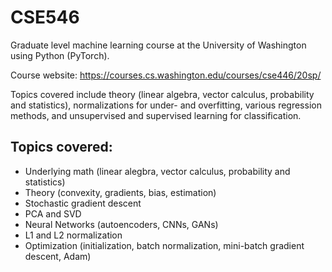 # CSE546

Graduate level machine learning course at the University of Washington using Python (PyTorch). 

Course website: https://courses.cs.washington.edu/courses/cse446/20sp/

Topics covered include theory (linear algebra, vector calculus, probability and statistics), normalizations for under- and overfitting, various regression methods, and unsupervised and supervised learning for classification. 

## Topics covered:
- Underlying math (linear alegbra, vector calculus, probability and statistics)
- Theory (convexity, gradients, bias, estimation)
- Stochastic gradient descent
- PCA and SVD
- Neural Networks (autoencoders, CNNs, GANs)
- L1 and L2 normalization
- Optimization (initialization, batch normalization, mini-batch gradient descent, Adam)
